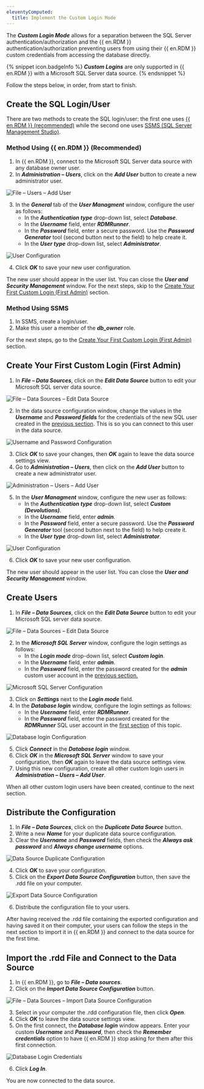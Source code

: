 ```yaml
---
eleventyComputed:
  title: Implement the Custom Login Mode
---
```

The ***Custom Login Mode*** allows for a separation between the SQL Server authentication/authorization and the {{ en.RDM }} authentication/authorization preventing users from using their {{ en.RDM }} custom credentials from accessing the database directly.

{% snippet icon.badgeInfo %}
***Custom Logins*** are only supported in {{ en.RDM }} with a Microsoft SQL Server data source.
{% endsnippet %}

Follow the steps below, in order, from start to finish.

## Create the SQL Login/User

There are two methods to create the SQL login/user: the first one uses <a href="#method-using-remote-desktop-manager-(recommended)">{{ en.RDM }} (recommended)</a> while the second one uses <a href="#method-using-ssms">SSMS (SQL Server Management Studio)</a>.

### Method Using {{ en.RDM }} (Recommended)

1. In {{ en.RDM }}, connect to the Microsoft SQL Server data source with any database owner user.
1. In ***Administration – Users***, click on the ***Add User*** button to create a new administrator user.

![File – Users – Add User](https://webdevolutions.azureedge.net/docs/en/kb/KB2149.png)

3. In the ***General*** tab of the ***User Managment*** window, configure the user as follows:
    * In the ***Authentication type*** drop-down list, select ***Database***.
    * In the ***Username*** field, enter ***RDMRunner***.
    * In the ***Password*** field, enter a secure password. Use the ***Password Generator*** tool (second button next to the field) to help create it.
    * In the ***User type*** drop-down list, select ***Administrator***.

![User Configuration](https://webdevolutions.azureedge.net/docs/en/kb/KB2150.png)

4. Click ***OK*** to save your new user configuration.

The new user should appear in the user list. You can close the ***User and Security Management*** window.
For the next steps, skip to the <a href="#create-your-first-custom-login-(first-admin)">Create Your First Custom Login (First Admin)</a> section.

### Method Using SSMS

1. In SSMS, create a login/user.
1. Make this user a member of the ***db_owner*** role.

For the next steps, go to the <a href="#create-your-first-custom-login-(first-admin)">Create Your First Custom Login (First Admin)</a> section.

## Create Your First Custom Login (First Admin)

1. In ***File – Data Sources***, click on the ***Edit Data Source*** button to edit your Microsoft SQL server data source.

![File – Data Sources – Edit Data Source](https://webdevolutions.azureedge.net/docs/en/kb/KB2158.png)

2. In the data source configuration window, change the values in the ***Username*** and ***Password fields*** for the credentials of the new SQL user created in the <a href="#create-the-sql-login%2Fuser">previous section</a>. This is so you can connect to this user in the data source.

![Username and Password Configuration](https://webdevolutions.azureedge.net/docs/en/kb/KB2159.png)

3. Click ***OK*** to save your changes, then ***OK*** again to leave the data source settings view.
1. Go to ***Administration – Users***, then click on the ***Add User*** button to create a new administrator user.

![Administration – Users – Add User](https://webdevolutions.azureedge.net/docs/en/kb/KB2151.png)

5. In the ***User Managment*** window, configure the new user as follows:
    * In the ***Authentication type*** drop-down list, select ***Custom (Devolutions)***.
    * In the ***Username*** field, enter ***admin***.
    * In the ***Password*** field, enter a secure password. Use the ***Password Generator*** tool (second button next to the field) to help create it.
    * In the ***User type*** drop-down list, select ***Administrator***.

![User Configuration](https://webdevolutions.azureedge.net/docs/en/kb/KB2152.png)

6. Click ***OK*** to save your new user configuration.

The new user should appear in the user list. You can close the ***User and Security Management*** window.

## Create Users

1. In ***File – Data Sources***, click on the ***Edit Data Source*** button to edit your Microsoft SQL server data source.

![File – Data Sources – Edit Data Source](https://webdevolutions.azureedge.net/docs/en/kb/KB2160.png)

2. In the ***Microsoft SQL Server*** window, configure the login settings as follows:
    * In the ***Login mode*** drop-down list, select ***Custom login***.
    * In the ***Username*** field, enter ***admin***.
    * In the ***Password*** field, enter the password created for the ***admin*** custom user account in the <a href="#create-your-first-custom-login-(first-admin)">previous section.</a>

![Microsoft SQL Server Configuration](https://webdevolutions.azureedge.net/docs/en/kb/KB2153.png)

3. Click on ***Settings*** next to the ***Login mode*** field.
1. In the ***Database login*** window, configure the login settings as follows:
    * In the ***Username*** field, enter ***RDMRunner***.
    * In the ***Password*** field, enter the password created for the ***RDMRunner*** SQL user account in the <a href="#create-the-sql-login%2Fuser">first section</a> of this topic.

![Database login Configuration](https://webdevolutions.azureedge.net/docs/en/kb/KB2154.png)

5. Click ***Connect*** in the ***Database login*** window.
1. Click ***OK*** in the ***Microsoft SQL Server*** window to save your configuration, then ***OK*** again to leave the data source settings view.
1. Using this new configuration, create all other custom login users in ***Administration – Users – Add User***.

When all other custom login users have been created, continue to the next section.

## Distribute the Configuration

1. In ***File – Data Sources***, click on the ***Duplicate Data Source*** button.
1. Write a new ***Name*** for your duplicate data source configuration.
1. Clear the ***Username*** and ***Password*** fields, then check the ***Always ask password*** and ***Always change username*** options.

![Data Source Duplicate Configuration](https://webdevolutions.azureedge.net/docs/en/kb/KB2155.png)

4. Click ***OK*** to save your configuration.
1. Click on the ***Export Data Source Configuration*** button, then save the .rdd file on your computer.

![Export Data Source Configuration](https://webdevolutions.azureedge.net/docs/en/kb/KB2156.png)

6. Distribute the configuration file to your users.

After having received the .rdd file containing the exported configuration and having saved it on their computer, your users can follow the steps in the next section to import it in {{ en.RDM }} and connect to the data source for the first time.

## Import the .rdd File and Connect to the Data Source

1. In {{ en.RDM }}, go to ***File – Data sources***.
1. Click on the ***Import Data Source Configuration*** button.

![File – Data Sources – Import Data Source Configuration](https://webdevolutions.azureedge.net/docs/en/kb/KB2157.png)

3. Select in your computer the .rdd configuration file, then click ***Open***.
1. Click ***OK*** to leave the data source settings view. 
1. On the first connect, the ***Database login*** window appears. Enter your custom ***Username*** and ***Password***, then check the ***Remember credentials*** option to have {{ en.RDM }} stop asking for them after this first connection.

![Database Login Credentials](https://webdevolutions.azureedge.net/docs/en/kb/KB2161.png)

6. Click ***Log In***.

You are now connected to the data source.
